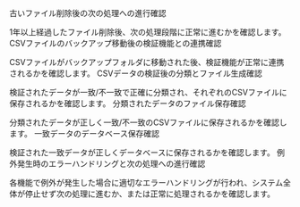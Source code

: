 古いファイル削除後の次の処理への進行確認

1年以上経過したファイル削除後、次の処理段階に正常に進むかを確認します。
CSVファイルのバックアップ移動後の検証機能との連携確認

CSVファイルがバックアップフォルダに移動された後、検証機能が正常に連携されるかを確認します。
CSVデータの検証後の分類とファイル生成確認

検証されたデータが一致/不一致で正確に分類され、それぞれのCSVファイルに保存されるかを確認します。
分類されたデータのファイル保存確認

分類されたデータが正しく一致/不一致のCSVファイルに保存されるかを確認します。
一致データのデータベース保存確認

検証された一致データが正しくデータベースに保存されるかを確認します。
例外発生時のエラーハンドリングと次の処理への進行確認

各機能で例外が発生した場合に適切なエラーハンドリングが行われ、システム全体が停止せず次の処理に進むか、または正常に処理されるかを確認します。
